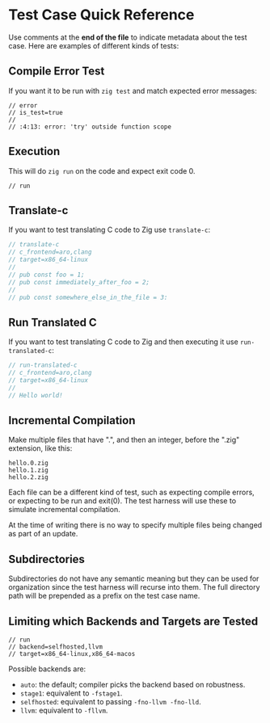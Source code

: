 # Test Case Quick Reference

Use comments at the **end of the file** to indicate metadata about the test
case. Here are examples of different kinds of tests:

## Compile Error Test

If you want it to be run with `zig test` and match expected error messages:

```zig
// error
// is_test=true
//
// :4:13: error: 'try' outside function scope
```

## Execution

This will do `zig run` on the code and expect exit code 0.

```zig
// run
```

## Translate-c

If you want to test translating C code to Zig use `translate-c`:

```c
// translate-c
// c_frontend=aro,clang
// target=x86_64-linux
//
// pub const foo = 1;
// pub const immediately_after_foo = 2;
//
// pub const somewhere_else_in_the_file = 3:
```

## Run Translated C

If you want to test translating C code to Zig and then executing it use `run-translated-c`:

```c
// run-translated-c
// c_frontend=aro,clang
// target=x86_64-linux
//
// Hello world!
```

## Incremental Compilation

Make multiple files that have ".", and then an integer, before the ".zig"
extension, like this:

```
hello.0.zig
hello.1.zig
hello.2.zig
```

Each file can be a different kind of test, such as expecting compile errors,
or expecting to be run and exit(0). The test harness will use these to simulate
incremental compilation.

At the time of writing there is no way to specify multiple files being changed
as part of an update.

## Subdirectories

Subdirectories do not have any semantic meaning but they can be used for
organization since the test harness will recurse into them. The full directory
path will be prepended as a prefix on the test case name.

## Limiting which Backends and Targets are Tested

```zig
// run
// backend=selfhosted,llvm
// target=x86_64-linux,x86_64-macos
```

Possible backends are:

 * `auto`: the default; compiler picks the backend based on robustness.
 * `stage1`: equivalent to `-fstage1`.
 * `selfhosted`: equivalent to passing `-fno-llvm -fno-lld`.
 * `llvm`: equivalent to `-fllvm`.
